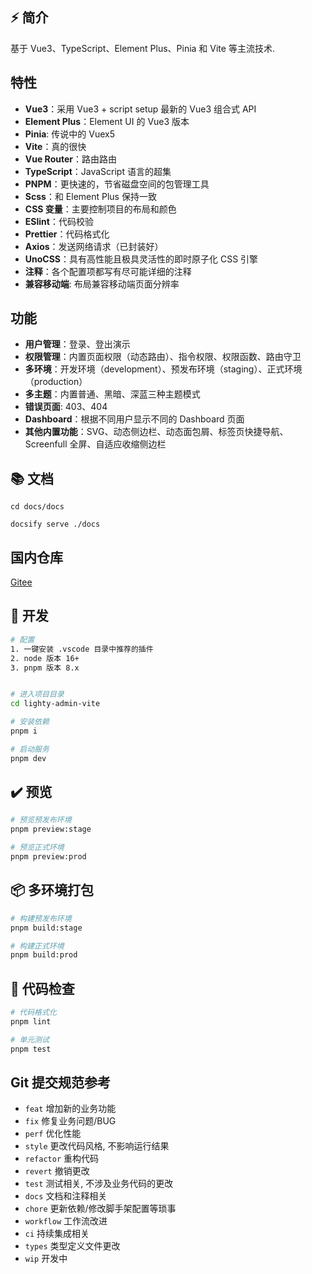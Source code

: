 ## ⚡ 简介

基于 Vue3、TypeScript、Element Plus、Pinia 和 Vite 等主流技术.

## 特性

- **Vue3**：采用 Vue3 + script setup 最新的 Vue3 组合式 API
- **Element Plus**：Element UI 的 Vue3 版本
- **Pinia**: 传说中的 Vuex5
- **Vite**：真的很快
- **Vue Router**：路由路由
- **TypeScript**：JavaScript 语言的超集
- **PNPM**：更快速的，节省磁盘空间的包管理工具
- **Scss**：和 Element Plus 保持一致
- **CSS 变量**：主要控制项目的布局和颜色
- **ESlint**：代码校验
- **Prettier**：代码格式化
- **Axios**：发送网络请求（已封装好）
- **UnoCSS**：具有高性能且极具灵活性的即时原子化 CSS 引擎
- **注释**：各个配置项都写有尽可能详细的注释
- **兼容移动端**: 布局兼容移动端页面分辨率

## 功能

- **用户管理**：登录、登出演示
- **权限管理**：内置页面权限（动态路由）、指令权限、权限函数、路由守卫
- **多环境**：开发环境（development）、预发布环境（staging）、正式环境（production）
- **多主题**：内置普通、黑暗、深蓝三种主题模式
- **错误页面**: 403、404
- **Dashboard**：根据不同用户显示不同的 Dashboard 页面
- **其他内置功能**：SVG、动态侧边栏、动态面包屑、标签页快捷导航、Screenfull 全屏、自适应收缩侧边栏

## 📚 文档

```shell
cd docs/docs
```

```
docsify serve ./docs
```

## 国内仓库

[Gitee](https://gitee.com/un-pany/v3-admin-vite)

## 🚀 开发

```bash
# 配置
1. 一键安装 .vscode 目录中推荐的插件
2. node 版本 16+
3. pnpm 版本 8.x


# 进入项目目录
cd lighty-admin-vite

# 安装依赖
pnpm i

# 启动服务
pnpm dev
```

## ✔️ 预览

```bash
# 预览预发布环境
pnpm preview:stage

# 预览正式环境
pnpm preview:prod
```

## 📦️ 多环境打包

```bash
# 构建预发布环境
pnpm build:stage

# 构建正式环境
pnpm build:prod
```

## 🔧 代码检查

```bash
# 代码格式化
pnpm lint

# 单元测试
pnpm test
```

## Git 提交规范参考

- `feat` 增加新的业务功能
- `fix` 修复业务问题/BUG
- `perf` 优化性能
- `style` 更改代码风格, 不影响运行结果
- `refactor` 重构代码
- `revert` 撤销更改
- `test` 测试相关, 不涉及业务代码的更改
- `docs` 文档和注释相关
- `chore` 更新依赖/修改脚手架配置等琐事
- `workflow` 工作流改进
- `ci` 持续集成相关
- `types` 类型定义文件更改
- `wip` 开发中
